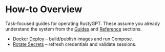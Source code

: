 # How-to Overview

Task-focused guides for operating RustyGPT. These assume you already understand the system from the [Guides](../guide/index.md)
and [Reference](../reference/index.md) sections.

- [Docker Deploy](docker-deploy.md) – build/publish images and run Compose.
- [Rotate Secrets](rotate-secrets.md) – refresh credentials and validate sessions.
